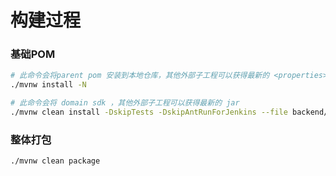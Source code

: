 # 构建过程

### 基础POM

```bash
# 此命令会将parent pom 安装到本地仓库，其他外部子工程可以获得最新的 <properties></properties>
./mvnw install -N

# 此命令会将 domain sdk ，其他外部子工程可以获得最新的 jar
./mvnw clean install -DskipTests -DskipAntRunForJenkins --file backend/pom.xml

```

### 整体打包

```bash
./mvnw clean package
```
